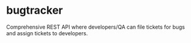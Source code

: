 # bugtracker

Comprehensive REST API where developers/QA can file tickets for bugs and assign tickets to developers.

